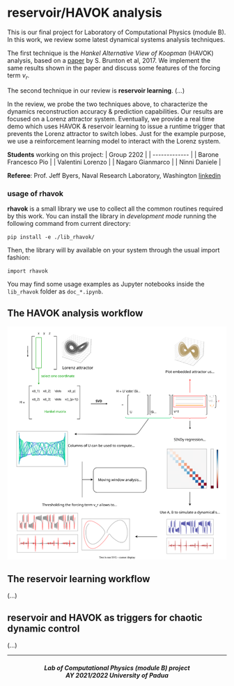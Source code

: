 # reservoir/HAVOK analysis

This is our final project for Laboratory of Computational Physics (module B). In this work, we review some latest dynamical systems analysis techniques.

The first technique is the *Hankel Alternative View of Koopman* (HAVOK) analysis, based on a [paper](https://www.nature.com/articles/s41467-017-00030-8) by S. Brunton et al, 2017. We implement the same results shown in the paper and discuss some features of the forcing term $v_r$.

The second technique in our review is **reservoir learning**. (...)

In the review, we probe the two techniques above, to characterize the dynamics reconstruction accuracy & prediction capabilities. Our results are focused on a Lorenz attractor system. Eventually, we provide a real time demo which uses HAVOK & reservoir learning to issue a runtime trigger that prevents the Lorenz attractor to switch lobes. Just for the example purpose, we use a reinforcement learning model to interact with the Lorenz system.


**Students** working on this project:
| Group 2202  |
| ------------- |
| Barone Francesco Pio |
| Valentini Lorenzo |
| Nagaro Gianmarco | 
| Ninni Daniele |

**Referee**: Prof. Jeff Byers, Naval Research Laboratory, Washington [linkedin](https://www.linkedin.com/in/jeff-byers-8458969/)

### usage of rhavok

**rhavok** is a small library we use to collect all the common routines required by this work. You can install the library in *development mode* running the following command from current directory:
```
pip install -e ./lib_rhavok/
```
Then, the library will by available on your system through the usual import fashion:
```
import rhavok
```
You may find some usage examples as Jupyter notebooks inside the `lib_rhavok` folder as `doc_*.ipynb`.

## The HAVOK analysis workflow

![workflow_image](./img/workflow.svg)

## The reservoir learning workflow

(...)

## reservoir and HAVOK as triggers for chaotic dynamic control

(...)

***

<h5 align="center">Lab of Computational Physics (module B) project<br>AY 2021/2022 University of Padua</h5>

<p align="center">
  <img src="https://user-images.githubusercontent.com/62724611/166108149-7629a341-bbca-4a3e-8195-67f469a0cc08.png" alt="" height="70"/>
  &emsp;
  <img src="https://user-images.githubusercontent.com/62724611/166108076-98afe0b7-802c-4970-a2d5-bbb997da759c.png" alt="" height="70"/>
</p>
